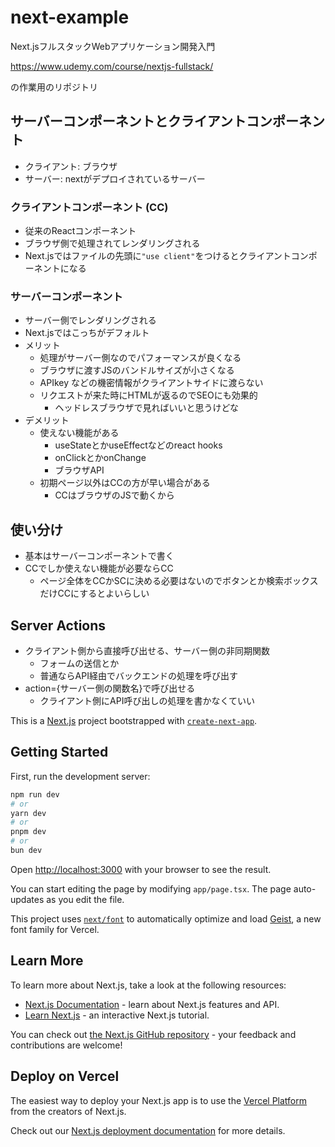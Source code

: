 # next-example

Next.jsフルスタックWebアプリケーション開発入門

https://www.udemy.com/course/nextjs-fullstack/

の作業用のリポジトリ

## サーバーコンポーネントとクライアントコンポーネント

- クライアント: ブラウザ
- サーバー: nextがデプロイされているサーバー

### クライアントコンポーネント (CC)

- 従来のReactコンポーネント
- ブラウザ側で処理されてレンダリングされる
- Next.jsではファイルの先頭に`"use client"`をつけるとクライアントコンポーネントになる

### サーバーコンポーネント

- サーバー側でレンダリングされる
- Next.jsではこっちがデフォルト
- メリット
  - 処理がサーバー側なのでパフォーマンスが良くなる
  - ブラウザに渡すJSのバンドルサイズが小さくなる
  - APIkey などの機密情報がクライアントサイドに渡らない
  - リクエストが来た時にHTMLが返るのでSEOにも効果的
    - ヘッドレスブラウザで見ればいいと思うけどな
- デメリット
  - 使えない機能がある
    - useStateとかuseEffectなどのreact hooks
    - onClickとかonChange
    - ブラウザAPI
  - 初期ページ以外はCCの方が早い場合がある
    - CCはブラウザのJSで動くから

## 使い分け

- 基本はサーバーコンポーネントで書く
- CCでしか使えない機能が必要ならCC
  - ページ全体をCCかSCに決める必要はないのでボタンとか検索ボックスだけCCにするとよいらしい

## Server Actions

- クライアント側から直接呼び出せる、サーバー側の非同期関数
  - フォームの送信とか
  - 普通ならAPI経由でバックエンドの処理を呼び出す
- action={サーバー側の関数名}で呼び出せる
  - クライアント側にAPI呼び出しの処理を書かなくていい

This is a [Next.js](https://nextjs.org) project bootstrapped with [`create-next-app`](https://nextjs.org/docs/app/api-reference/cli/create-next-app).

## Getting Started

First, run the development server:

```bash
npm run dev
# or
yarn dev
# or
pnpm dev
# or
bun dev
```

Open [http://localhost:3000](http://localhost:3000) with your browser to see the result.

You can start editing the page by modifying `app/page.tsx`. The page auto-updates as you edit the file.

This project uses [`next/font`](https://nextjs.org/docs/app/building-your-application/optimizing/fonts) to automatically optimize and load [Geist](https://vercel.com/font), a new font family for Vercel.

## Learn More

To learn more about Next.js, take a look at the following resources:

- [Next.js Documentation](https://nextjs.org/docs) - learn about Next.js features and API.
- [Learn Next.js](https://nextjs.org/learn) - an interactive Next.js tutorial.

You can check out [the Next.js GitHub repository](https://github.com/vercel/next.js) - your feedback and contributions are welcome!

## Deploy on Vercel

The easiest way to deploy your Next.js app is to use the [Vercel Platform](https://vercel.com/new?utm_medium=default-template&filter=next.js&utm_source=create-next-app&utm_campaign=create-next-app-readme) from the creators of Next.js.

Check out our [Next.js deployment documentation](https://nextjs.org/docs/app/building-your-application/deploying) for more details.
